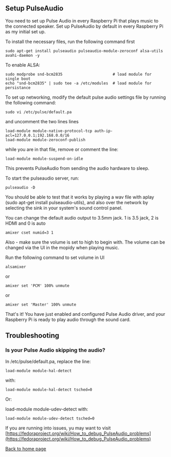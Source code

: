 ## Setup PulseAudio

You need to set up Pulse Audio in every Raspberry Pi that plays music to the connected speaker. Set up PulseAudio by default in every Raspberry Pi as my initial set up.

To install the necessary files, run the following command first
```
sudo apt-get install pulseaudio pulseaudio-module-zeroconf alsa-utils avahi-daemon -y
```

To enable ALSA:
```
sudo modprobe snd-bcm2835                      # load module for single boot
echo "snd-bcm2835" | sudo tee -a /etc/modules  # load module for persistance
```

To set up networking, modify the default pulse audio settings file by running the following command:

```
sudo vi /etc/pulse/default.pa
```

and uncomment the two lines lines

```
load-module module-native-protocol-tcp auth-ip-acl=127.0.0.1;192.168.0.0/16
load-module module-zeroconf-publish
```
while you are in that file, remove or comment the line:
```
load-module module-suspend-on-idle
```
This prevents PulseAudio from sending the audio hardware to sleep.

To start the pulseaudio server, run:
```
pulseaudio -D
```

You should be able to test that it works by playing a wav file with aplay (sudo apt-get install pulseaudio-utils), and also over the network by selecting the sink in your system's sound control panel.

You can change the default audio output to 3.5mm jack. 1 is 3.5 jack, 2 is HDMI and 0 is auto
```
amixer cset numid=3 1
```

Also - make sure the volume is set to high to begin with. The volume can be changed via the UI in the mopidy when playing music.

Run the following command to set volume in UI
```
alsamixer
```
or 

```
amixer set 'PCM' 100% unmute
```

or

```
amixer set 'Master' 100% unmute
```

That's it! You have just enabled and configured Pulse Audio driver, and your Raspberry Pi is ready to play audio through the sound card.

## Troubleshooting

### Is your Pulse Audio skipping the audio?

In /etc/pulse/default.pa, replace the line:

```
load-module module-hal-detect
```
with:
```
load-module module-hal-detect tsched=0 
```
Or:

load-module module-udev-detect
with:
```
load-module module-udev-detect tsched=0 
```

If you are running into issues, yu may want to visit [https://fedoraproject.org/wiki/How_to_debug_PulseAudio_problems](https://fedoraproject.org/wiki/How_to_debug_PulseAudio_problems)

[Back to home page](README.md)
